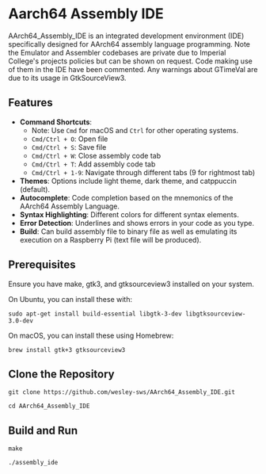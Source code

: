 # Aarch64 Assembly IDE

AArch64_Assembly_IDE is an integrated development environment (IDE) specifically designed for AArch64 assembly language programming.
Note the Emulator and Assembler codebases are private due to Imperial College's projects policies but can be shown on request. Code making use of them in the IDE have been commented.
Any warnings about GTimeVal are due to its usage in GtkSourceView3.

## Features

- **Command Shortcuts**:
  - Note: Use `Cmd` for macOS and `Ctrl` for other operating systems.
  - `Cmd/Ctrl + O`: Open file
  - `Cmd/Ctrl + S`: Save file
  - `Cmd/Ctrl + W`: Close assembly code tab
  - `Cmd/Ctrl + T`: Add assembly code tab
  - `Cmd/Ctrl + 1-9`: Navigate through different tabs (9 for rightmost tab)
- **Themes**: Options include light theme, dark theme, and catppuccin (default).
- **Autocomplete**: Code completion based on the mnemonics of the AArch64 Assembly Language.
- **Syntax Highlighting**: Different colors for different syntax elements.
- **Error Detection**: Underlines and shows errors in your code as you type.
- **Build**: Can build assembly file to binary file as well as emulating its execution on a Raspberry Pi (text file will be produced).

## Prerequisites

Ensure you have make, gtk3, and gtksourceview3 installed on your system.

On Ubuntu, you can install these with:

```sudo apt-get install build-essential libgtk-3-dev libgtksourceview-3.0-dev```

On macOS, you can install these using Homebrew:

```brew install gtk+3 gtksourceview3```

## Clone the Repository

```git clone https://github.com/wesley-sws/AArch64_Assembly_IDE.git```

```cd AArch64_Assembly_IDE```

## Build and Run

```make```

```./assembly_ide```



